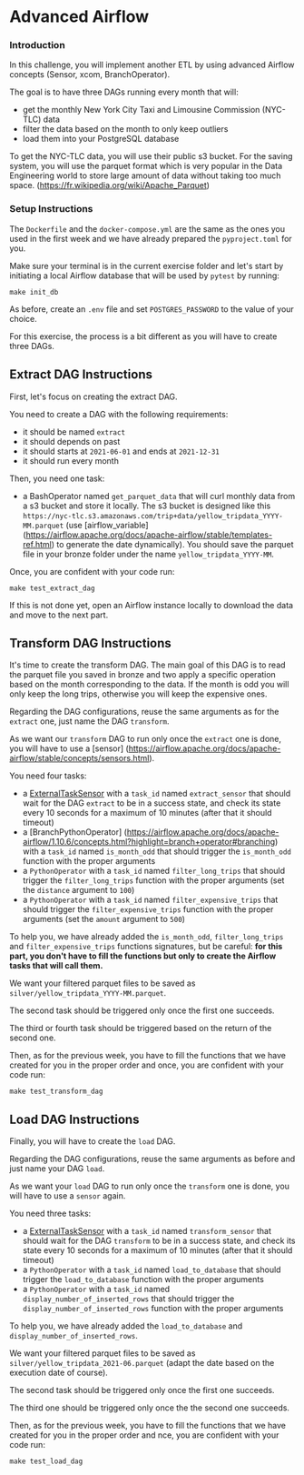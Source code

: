 # Advanced Airflow

### Introduction

In this challenge, you will implement another ETL by using advanced Airflow concepts (Sensor, xcom, BranchOperator).

The goal is to have three DAGs running every month that will:
- get the monthly New York City Taxi and Limousine Commission (NYC-TLC) data
- filter the data based on the month to only keep outliers
- load them into your PostgreSQL database

To get the NYC-TLC data, you will use their public s3 bucket.
For the saving system, you will use the parquet format which is very popular in the Data Engineering world to store large amount of data without taking too much space. (https://fr.wikipedia.org/wiki/Apache_Parquet)

### Setup Instructions

The `Dockerfile` and the `docker-compose.yml` are the same as the ones you used in the first week and we have already prepared the `pyproject.toml` for you.

Make sure your terminal is in the current exercise folder and let's start by initiating a local Airflow database that will be used by `pytest` by running:

```
make init_db
```

As before, create an `.env` file and set `POSTGRES_PASSWORD` to the value of your choice.

For this exercise, the process is a bit different as you will have to create three DAGs.

## Extract DAG Instructions

First, let's focus on creating the extract DAG.

You need to create a DAG with the following requirements:
- it should be named `extract`
- it should depends on past
- it should starts at `2021-06-01` and ends at `2021-12-31`
- it should run every month

Then, you need one task:
- a BashOperator named `get_parquet_data` that will curl monthly data from a s3 bucket and store it locally. The s3 bucket is designed like this `https://nyc-tlc.s3.amazonaws.com/trip+data/yellow_tripdata_YYYY-MM.parquet` (use [airflow_variable] (https://airflow.apache.org/docs/apache-airflow/stable/templates-ref.html) to generate the date dynamically). You should save the parquet file in your bronze folder under the name `yellow_tripdata_YYYY-MM`.


Once, you are confident with your code run:

```
make test_extract_dag
```

If this is not done yet, open an Airflow instance locally to download the data and move to the next part.

## Transform DAG Instructions

It's time to create the transform DAG. The main goal of this DAG is to read the parquet file you saved in bronze and two apply a specific operation based on the month corresponding to the data. If the month is odd you will only keep the long trips, otherwise you will keep the expensive ones.

Regarding the DAG configurations, reuse the same arguments as for the `extract` one, just name the DAG `transform`.

As we want our `transform` DAG to run only once the `extract` one is done, you will have to use a [sensor] (https://airflow.apache.org/docs/apache-airflow/stable/concepts/sensors.html).

You need four tasks:
- a [ExternalTaskSensor](https://airflow.apache.org/docs/apache-airflow/stable/howto/operator/external_task_sensor.html) with a `task_id` named `extract_sensor` that should wait for the DAG `extract` to be in a success state, and check its state every 10 seconds for a maximum of 10 minutes (after that it should timeout)
- a [BranchPythonOperator] (https://airflow.apache.org/docs/apache-airflow/1.10.6/concepts.html?highlight=branch+operator#branching) with a `task_id` named `is_month_odd` that should trigger the `is_month_odd` function with the proper arguments
- a `PythonOperator` with a `task_id` named `filter_long_trips` that should trigger the `filter_long_trips` function with the proper arguments (set the `distance` argument to `100`)
- a `PythonOperator` with a `task_id` named `filter_expensive_trips` that should trigger the `filter_expensive_trips` function with the proper arguments (set the `amount` argument to `500`)


To help you, we have already added the `is_month_odd`, `filter_long_trips` and `filter_expensive_trips` functions signatures, but be careful:
**for this part, you don't have to fill the functions but only to create the Airflow tasks that will call them.**

We want your filtered parquet files to be saved as `silver/yellow_tripdata_YYYY-MM.parquet`.

The second task should be triggered only once the first one succeeds.

The third or fourth task should be triggered based on the return of the second one.


Then, as for the previous week, you have to fill the functions that we have created for you in the proper order and once, you are confident with your code run:

```
make test_transform_dag
```

## Load DAG Instructions

Finally, you will have to create the `load` DAG.

Regarding the DAG configurations, reuse the same arguments as before and just name your DAG `load`.

As we want your `load` DAG to run only once the `transform` one is done, you will have to use a `sensor` again.

You need three tasks:
- a [ExternalTaskSensor](https://airflow.apache.org/docs/apache-airflow/stable/howto/operator/external_task_sensor.html) with a `task_id` named `transform_sensor` that should wait for the DAG `transform` to be in a success state, and check its state every 10 seconds for a maximum of 10 minutes (after that it should timeout)
- a `PythonOperator` with a `task_id` named `load_to_database` that should trigger the `load_to_database` function with the proper arguments
- a `PythonOperator` with a `task_id` named `display_number_of_inserted_rows` that should trigger the `display_number_of_inserted_rows` function with the proper arguments


To help you, we have already added the `load_to_database` and `display_number_of_inserted_rows`.

We want your filtered parquet files to be saved as `silver/yellow_tripdata_2021-06.parquet` (adapt the date based on the execution date of course).

The second task should be triggered only once the first one succeeds.

The third one should be triggered only once the the second one succeeds.


Then, as for the previous week, you have to fill the functions that we have created for you in the proper order and nce, you are confident with your code run:

```
make test_load_dag
```
